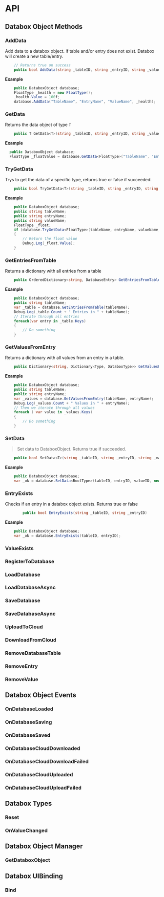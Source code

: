 # API

## Databox Object Methods

### AddData
Add data to a databox object. If table and/or entry does not exist. Databox will create a new table/entry.  
```csharp
    // Returns true on success
    public bool AddData(string _tableID, string _entryID, string _valueID, DataboxType _data)
```  
**Example**  
```csharp
    public DataboxObject database;
    FloatType _health = new FloatType();
    _health.Value = 100f;
    database.AddData("TableName", "EntryName", "ValueName", _health);
````
  
### GetData
Returns the data object of type `T`
```csharp
    public T GetData<T>(string _tableID, string _entryID, string _valueID) where T : DataboxType
```  
**Example**  
```csharp
  public DataboxObject database;
  FloatType _floatValue = database.GetData<FloatType>("TableName", "EntryName", "ValueName");
```
  
### TryGetData
Trys to get the data of a specific type, returns true or false if succeeded.  
```csharp
    public bool TryGetData<T>(string _tableID, string _entryID, string _valueID, out T _data) where T : DataboxType
```  
**Example**  
```csharp
    public DataboxObject database;
    public string tableName;
    public string entryName;
    public string valueName;
    FloatType _float;
    if (database.TryGetData<FloatType>(tableName, entryName, valueName, out _float))
    {
        // Return the float value 
        Debug.Log(_float.Value);
    }
```
  
### GetEntriesFromTable
Returns a dictionary with all entries from a table
```csharp
    public OrderedDictionary<string, DatabaseEntry> GetEntriesFromTable(string _fromTable)
```  

**Example**
```csharp
    public DataboxObject database;
    public string tableName;
    var _table = database.GetEntriesFromTable(tableName);
    Debug.Log(_table.Count + " Entries in " + tableName);
    // Iterate through all entries
    foreach(var entry in _table.Keys)
    {
        // Do something
    }
```
  
### GetValuesFromEntry
Returns a dictionary with all values from an entry in a table.  
```csharp
    public Dictionary<string, Dictionary<Type, DataboxType>> GetValuesFromEntry(string _fromTable, string _fromEntry)
```  
**Example**  
```csharp
    public DataboxObject database;
    public string tableName;
    public string entryName;
    var _values = database.GetValuesFromEntry(tableName, entryName);
    Debug.Log(_values.Count + " Values in " + entryName);
    // Then we iterate through all values
    foreach ( var value in _values.Keys)
    {
        // Do something
    }
```
  
### SetData
> Set data to DataboxObject. Returns true if succeeded.  
```csharp
    public bool SetData<T>(string _tableID, string _entryID, string _valueID, DataboxType _value) where T : DataboxType
```  
**Example**  
```csharp
    public DataboxObject database;
    var _ok = database.SetData<BoolType>(tableID, entryID, valueID, new BoolType(false));
```
  
### EntryExists
Checks if an entry in a databox object exists. Returns true or false  
```csharp
        public bool EntryExists(string _tableID, string _entryID)
```  
**Example**  
```csharp
    public DataboxObject database;
    var _ok = database.EntryExists(tableID, entryID);
```
  
### ValueExists
### RegisterToDatabase
### LoadDatabase
### LoadDatabaseAsync
### SaveDatabase
### SaveDatabaseAsync
### UploadToCloud
### DownloadFromCloud
### RemoveDatabaseTable
### RemoveEntry
### RemoveValue

## Databox Object Events

### OnDatabaseLoaded
### OnDatabaseSaving
### OnDatabaseSaved
### OnDatabaseCloudDownloaded
### OnDatabaseCloudDownloadFailed
### OnDatabaseCloudUploaded
### OnDatabaseCloudUploadFailed

## Databox Types
### Reset
### OnValueChanged

## Databox Object Manager
### GetDataboxObject

## Databox UIBinding
### Bind
